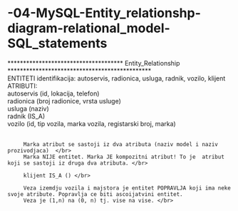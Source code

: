 # -04-MySQL-Entity_relationshp-diagram-relational_model-SQL_statements

************************************* Entity_Relationship ********************************************** </br>
ENTITETI identifikacija: autoservis, radionica, usluga, radnik, vozilo, klijent </br>
ATRIBUTI: </br>
         autoservis (id, lokacija, telefon)  </br>
         radionica  (broj radionice, vrsta usluge) </br>
         usluga (naziv) </br>
         radnik (IS_A) </br>
         vozilo (id, tip vozila, marka vozila, registarski broj, marka) </br></br>
         
         Marka atribut se sastoji iz dva atributa (naziv model i naziv prozivodjaca)  </br>
         Marka NIJE entitet. Marka JE kompozitni atribut! To je  atribut koji se sastoji iz druga dva atributa. </br>
         
         klijent IS_A () </br>
         
         Veza izemdju vozila i majstora je entitet POPRAVLJA koji ima neke svoje atribute. Popravlja ce biti ascoijatvini entitet.
         Veza je (1,n) na (0, n) tj. vise na vise. </br>
